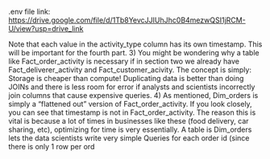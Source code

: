 .env file link: https://drive.google.com/file/d/1Tb8YevcJJIUhJhc0B4mezwQSI1jRCM-U/view?usp=drive_link

Note that each value in the activity_type
column has its own timestamp. This will be important for the fourth part.
3) You might be wondering why a table like Fact_order_activity is necessary if in section two
we already have Fact_deliverer_activity and Fact_customer_acivity. The concept is simply:
Storage is cheaper than compute! Duplicating data is better than doing JOINs and there is less
room for error if analysts and scientists incorrectly join columns that cause expensive queries.
4) As mentioned, Dim_orders is simply a “flattened out” version of Fact_order_activity. If you
look closely, you can see that timestamp is not in Fact_order_activity. The reason this is vital
is because a lot of times in businesses like these (food delivery, car sharing, etc), optimizing for
time is very essentially. A table is Dim_orders lets the data scientists write very simple Queries
for each order id (since there is only 1 row per ord

